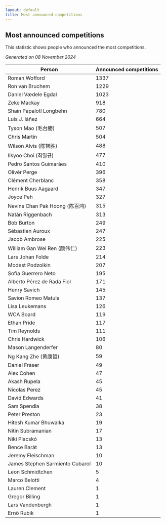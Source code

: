 ```yaml
---
layout: default
title: Most announced competitions
---
```

## Most announced competitions
This statistic shows people who announced the most competitions.

*Generated on 08 November 2024*

| Person | Announced competitions |
| --- | --- |
| Roman Wofford | 1337 |
| Ron van Bruchem | 1229 |
| Daniel Vædele Egdal | 1023 |
| Zeke Mackay | 918 |
| Shain Papalotl Longbehn | 780 |
| Luis J. Iáñez | 664 |
| Tyson Mao (毛台勝) | 507 |
| Chris Martin | 504 |
| Wilson Alvis (陈智胜) | 488 |
| Ilkyoo Choi (최일규) | 477 |
| Pedro Santos Guimarães | 410 |
| Olivér Perge | 396 |
| Clément Cherblanc | 358 |
| Henrik Buus Aagaard | 347 |
| Joyce Peh | 327 |
| Nevins Chan Pak Hoong (陈百鸿) | 315 |
| Natán Riggenbach | 313 |
| Bob Burton | 249 |
| Sébastien Auroux | 247 |
| Jacob Ambrose | 225 |
| William Gan Wei Ren (颜伟仁) | 223 |
| Lars Johan Folde | 214 |
| Modest Podzolkin | 207 |
| Sofía Guerrero Neto | 195 |
| Alberto Pérez de Rada Fiol | 171 |
| Henry Savich | 145 |
| Savion Romeo Matula | 137 |
| Lisa Leukemans | 126 |
| WCA Board | 119 |
| Ethan Pride | 117 |
| Tim Reynolds | 111 |
| Chris Hardwick | 106 |
| Mason Langenderfer | 80 |
| Ng Kang Zhe (黄康哲) | 59 |
| Daniel Fraser | 49 |
| Alex Cohen | 47 |
| Akash Rupela | 45 |
| Nicolas Perez | 45 |
| David Edwards | 41 |
| Sam Spendla | 38 |
| Peter Preston | 23 |
| Hitesh Kumar Bhuwalka | 19 |
| Nitin Subramanian | 17 |
| Niki Placskó | 13 |
| Bence Barát | 13 |
| Jeremy Fleischman | 10 |
| James Stephen Sarmiento Cubarol | 10 |
| Leon Schmidtchen | 5 |
| Marco Belotti | 4 |
| Lauren Clement | 1 |
| Gregor Billing | 1 |
| Lars Vandenbergh | 1 |
| Ernő Rubik | 1 |
